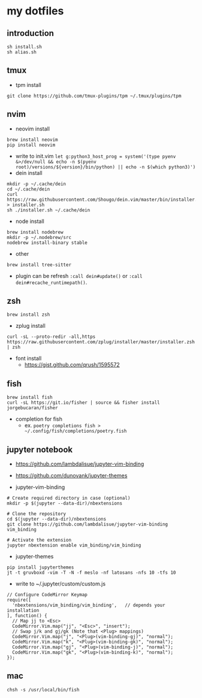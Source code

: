 # my dotfiles

## introduction

```
sh install.sh
sh alias.sh
```

## tmux

- tpm install

```
git clone https://github.com/tmux-plugins/tpm ~/.tmux/plugins/tpm
```

## nvim

- neovim install

```
brew install neovim
pip install neovim
```

- write to init.vim
  `let g:python3_host_prog = system('(type pyenv &>/dev/null && echo -n $(pyenv root)/versions/${version}/bin/python) || echo -n $(which python3)')`
- dein install

```
mkdir -p ~/.cache/dein
cd ~/.cache/dein
curl https://raw.githubusercontent.com/Shougo/dein.vim/master/bin/installer.sh > installer.sh
sh ./installer.sh ~/.cache/dein
```

- node install

```
brew install nodebrew
mkdir -p ~/.nodebrew/src
nodebrew install-binary stable
```

- other

```
brew install tree-sitter
```

- plugin can be refresh `:call dein#update()` or `:call dein#recache_runtimepath()`.

## zsh

```
brew install zsh
```

- zplug install

```
curl -sL --proto-redir -all,https https://raw.githubusercontent.com/zplug/installer/master/installer.zsh | zsh
```

- font install
  - https://gist.github.com/qrush/1595572

## fish

```
brew install fish
curl -sL https://git.io/fisher | source && fisher install jorgebucaran/fisher
```

- completion for fish
  - ex. `poetry completions fish > ~/.config/fish/completions/poetry.fish`

## jupyter notebook

- https://github.com/lambdalisue/jupyter-vim-binding
- https://github.com/dunovank/jupyter-themes

- jupyter-vim-binding

```
# Create required directory in case (optional)
mkdir -p $(jupyter --data-dir)/nbextensions

# Clone the repository
cd $(jupyter --data-dir)/nbextensions
git clone https://github.com/lambdalisue/jupyter-vim-binding vim_binding

# Activate the extension
jupyter nbextension enable vim_binding/vim_binding
```

- jupyter-themes

```
pip install jupyterthemes
jt -t gruvboxd -vim -T -N -f meslo -nf latosans -nfs 10 -tfs 10
```

- write to ~/.jupyter/custom/custom.js

```
// Configure CodeMirror Keymap
require([
  'nbextensions/vim_binding/vim_binding',   // depends your installation
], function() {
  // Map jj to <Esc>
  CodeMirror.Vim.map("jj", "<Esc>", "insert");
  // Swap j/k and gj/gk (Note that <Plug> mappings)
  CodeMirror.Vim.map("j", "<Plug>(vim-binding-gj)", "normal");
  CodeMirror.Vim.map("k", "<Plug>(vim-binding-gk)", "normal");
  CodeMirror.Vim.map("gj", "<Plug>(vim-binding-j)", "normal");
  CodeMirror.Vim.map("gk", "<Plug>(vim-binding-k)", "normal");
});
```

## mac

```
chsh -s /usr/local/bin/fish
```
